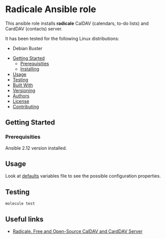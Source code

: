 Radicale Ansible role
=====================

This ansible role installs **radicale**  CalDAV (calendars, to-do lists) and CardDAV (contacts) server.

It has been tested for the following Linux distributions:

* Debian Buster


- [Getting Started](#getting-started)
  - [Prerequisities](#prerequisities)
  - [Installing](#installing)
- [Usage](#usage)
- [Testing](#testing)
- [Built With](#built-with)
- [Versioning](#versioning)
- [Authors](#authors)
- [License](#license)
- [Contributing](#contributing)


## Getting Started


### Prerequisities

Ansible 2.12 version installed.


## Usage

Look at [defaults](defaults/main.yml) variables file to see the
possible configuration properties.


## Testing

    molecule test

## Useful links

- [Radicale. Free and Open-Source CalDAV and CardDAV Server](https://radicale.org/v3.html)
